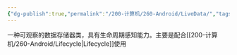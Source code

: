 ```yaml
---
{"dg-publish":true,"permalink":"/200-计算机/260-Android/LiveData/","tags":["Android/MVVM"],"noteIcon":""}
---
```


一种可观察的数据存储器类，具有生命周期感知能力。主要是配合[[200-计算机/260-Android/Lifecycle\|Lifecycle]]使用